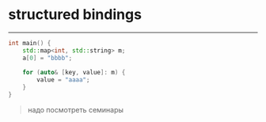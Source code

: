 # structured bindings
***

```c++
int main() {
    std::map<int, std::string> m;
    a[0] = "bbbb";
    
    for (auto& [key, value]: m) {
        value = "aaaa";
    }
}
```
> надо посмотреть семинары